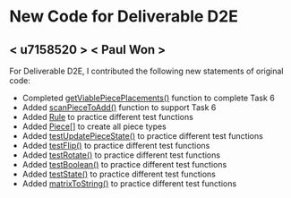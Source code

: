 # New Code for Deliverable D2E

## < u7158520 > < Paul Won >

For Deliverable D2E, I contributed the following new statements of original code:

- Completed [getViablePiecePlacements()](https://gitlab.cecs.anu.edu.au/u7158520/comp1110-ass2-tue15j/-/blob/master/src/comp1110/ass2/FitGame.java#L461-496) function to complete Task 6
- Added [scanPieceToAdd()](https://gitlab.cecs.anu.edu.au/u7158520/comp1110-ass2-tue15j/-/blob/master/src/comp1110/ass2/FitGame.java#L498-514) function to support Task 6
- Added [Rule](https://gitlab.cecs.anu.edu.au/u7158520/comp1110-ass2-tue15j/-/blob/master/tests/comp1110/ass2/PieceTest.java#L11-13) to practice different test functions
- Added [Piece[]](https://gitlab.cecs.anu.edu.au/u7158520/comp1110-ass2-tue15j/-/blob/master/tests/comp1110/ass2/PieceTest.java#L15-37) to create all piece types
- Added [testUpdatePieceState()](https://gitlab.cecs.anu.edu.au/u7158520/comp1110-ass2-tue15j/-/blob/master/tests/comp1110/ass2/PieceTest.java#L39-54) to practice different test functions
- Added [testFlip()](https://gitlab.cecs.anu.edu.au/u7158520/comp1110-ass2-tue15j/-/blob/master/tests/comp1110/ass2/PieceTest.java#L56-104) to practice different test functions
- Added [testRotate()](https://gitlab.cecs.anu.edu.au/u7158520/comp1110-ass2-tue15j/-/blob/master/tests/comp1110/ass2/PieceTest.java#L106-154) to practice different test functions
- Added [testBoolean()](https://gitlab.cecs.anu.edu.au/u7158520/comp1110-ass2-tue15j/-/blob/master/tests/comp1110/ass2/PieceTest.java#L156-165) to practice different test functions
- Added [testState()](https://gitlab.cecs.anu.edu.au/u7158520/comp1110-ass2-tue15j/-/blob/master/tests/comp1110/ass2/PieceTest.java#L167-173) to practice different test functions
- Added [matrixToString()](https://gitlab.cecs.anu.edu.au/u7158520/comp1110-ass2-tue15j/-/blob/master/tests/comp1110/ass2/PieceTest.java#L175-182) to practice different test functions
